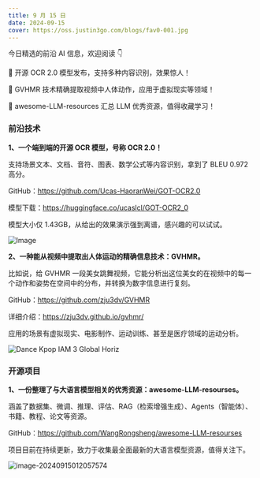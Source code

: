 ```yaml
---
title: 9 月 15 日
date: 2024-09-15
cover: https://oss.justin3go.com/blogs/fav0-001.jpg
---
```


今日精选的前沿 AI 信息，欢迎阅读 👇

📖 开源 OCR 2.0 模型发布，支持多种内容识别，效果惊人！

🕺 GVHMR 技术精确提取视频中人体动作，应用于虚拟现实等领域！

🌟 awesome-LLM-resources 汇总 LLM 优秀资源，值得收藏学习！



### 前沿技术

**1、一个端到端的开源 OCR 模型，号称 OCR 2.0！**

支持场景文本、文档、音符、图表、数学公式等内容识别，拿到了 BLEU 0.972 高分。

GitHub：https://github.com/Ucas-HaoranWei/GOT-OCR2.0

模型下载：https://huggingface.co/ucaslcl/GOT-OCR2_0

模型大小仅 1.43GB，从给出的效果演示强到离谱，感兴趣的可以试试。

![Image](https://cdn.jsdelivr.net/gh/freelander/oss@master/baodian/2024-09-15/GXfR95MbwAAu2Pa.jpeg)

**2、一种能从视频中提取出人体运动的精确信息技术：GVHMR。**

比如说，给 GVHMR 一段美女跳舞视频，它能分析出这位美女的在视频中的每一个动作和姿势在空间中的分布，并转换为数字信息进行复刻。

GitHub：https://github.com/zju3dv/GVHMR

详细介绍：https://zju3dv.github.io/gvhmr/

应用的场景有虚拟现实、电影制作、运动训练、甚至是医疗领域的运动分析。

![Dance Kpop IAM 3 Global Horiz](https://cdn.jsdelivr.net/gh/freelander/oss@master/ai-daily/2024-09-15/Dance%20Kpop%20IAM%203%20Global%20Horiz.gif)





### 开源项目

**1、一份整理了与大语言模型相关的优秀资源：awesome-LLM-resourses。**

涵盖了数据集、微调、推理、评估、RAG（检索增强生成）、Agents（智能体）、书籍、教程、论文等资源。

GitHub：https://github.com/WangRongsheng/awesome-LLM-resourses

项目目前在持续更新，致力于收集最全面最新的大语言模型资源，值得关注下。

![image-20240915012057574](https://cdn.jsdelivr.net/gh/freelander/oss@master/ai-daily/2024-09-15/image-20240915012057574.png)
